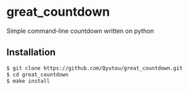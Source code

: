 # great_countdown
Simple command-line countdown written on python

## Installation
```bash
$ git clone https://github.com/Qyutou/great_countdown.git
$ cd great_countdown
$ make install
```
